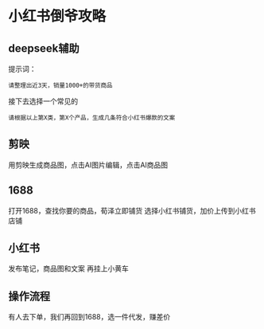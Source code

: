 # 小红书倒爷攻略

## deepseek辅助

提示词：
```
请整理出近3天，销量1000+的带货商品
```

接下去选择一个常见的
```
请根据以上第X类，第X个产品，生成几条符合小红书爆款的文案
```

## 剪映

用剪映生成商品图，点击AI图片编辑，点击AI商品图

## 1688

打开1688，查找你要的商品，荀泽立即铺货
选择小红书铺货，加价上传到小红书店铺

## 小红书

发布笔记，商品图和文案
再挂上小黄车

## 操作流程

有人去下单，我们再回到1688，选一件代发，赚差价
